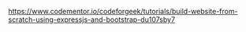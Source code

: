 https://www.codementor.io/codeforgeek/tutorials/build-website-from-scratch-using-expressjs-and-bootstrap-du107sby7